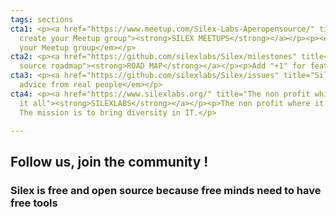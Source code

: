 ```yaml
---
tags: sections
cta1: <p><a href="https://www.meetup.com/Silex-Labs-Aperopensource/" title="Join or
  create your Meetup group"><strong>SILEX MEETUPS</strong></a></p><p><em>Join or create
  your Meetup group</em></p>
cta2: <p><a href="https://github.com/silexlabs/Silex/milestones" title="Silex open
  source roadmap"><strong>ROAD MAP</strong></a></p><p>Add "+1" for features you like</p>
cta3: <p><a href="https://github.com/silexlabs/Silex/issues" title="Silex forums"><strong>FORUMS</strong></a></p><p><em>Real
  advice from real people</em></p>
cta4: <p><a href="https://www.silexlabs.org/" title="The non profit which started
  it all"><strong>SILEXLABS</strong></a></p><p>The non profit where it all started.
  The mission is to bring diversity in IT.</p>

---
```

## **Follow us, join the community !**

### Silex is free and open source because free minds need to have free tools